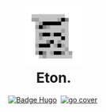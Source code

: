 <h1 align="center">
  <img alt="Logo Eton" src="https://raw.githubusercontent.com/bayunashr/eton/main/assets/favicon/apple-icon-180x180.png" width="120px"/><br/>
  Eton.
</h1>

<p align="center">
<a href="https://gohugo.io/" target="_blank"><img src="https://img.shields.io/badge/dibuat%20dengan-Hugo-red?style=for-the-badge" alt="Badge Hugo" /></a>&nbsp;
<a href="https://github.com/adityatelange/hugo-PaperMod" target="_blank"><img src="https://img.shields.io/badge/tema-PaperMod-white?style=for-the-badge" alt="go cover" /></a>&nbsp;
</p>